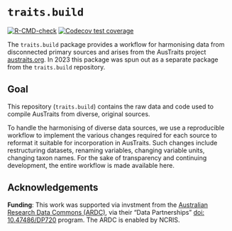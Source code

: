 
# `traits.build`

<!-- badges: start -->
[![R-CMD-check](https://github.com/traitecoevo/traits.build/actions/workflows/r.yml/badge.svg)](https://github.com/traitecoevo/traits.build/actions/workflows/r.yml)
[![Codecov test coverage](https://codecov.io/gh/traitecoevo/traits.build/branch/develop/graph/badge.svg)](https://app.codecov.io/gh/traitecoevo/traits.build?branch=develop)
<!-- badges: end -->

The `traits.build` package provides a workflow for harmonising data from 
disconnected primary sources and arises from the AusTraits project [austraits.org](https://austraits.org). In 2023 this package was spun out as a separate package from the `traits.build` repository.

## Goal

This repository (`traits.build`) contains the raw data and code used to compile AusTraits from diverse, original sources.

To handle the harmonising of diverse data sources, we use a reproducible
workflow to implement the various changes required for each source to
reformat it suitable for incorporation in AusTraits. Such changes
include restructuring datasets, renaming variables, changing variable
units, changing taxon names. For the sake of transparency and continuing
development, the entire workflow is made available here.

## Acknowledgements

**Funding**: This work was supported via invstment from the [Australian
Research Data Commons (ARDC)](https://ardc.edu.au), via their “Data Partnerships”
[doi: 10.47486/DP720](https://doi.org/10.47486/DP720) program. The ARDC
is enabled by NCRIS.

